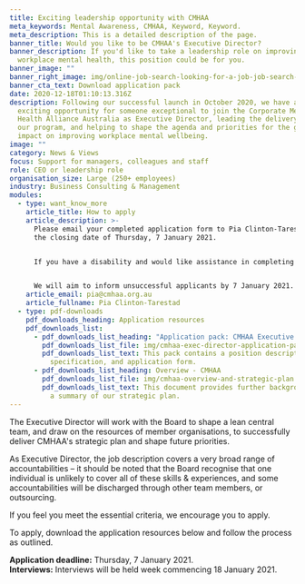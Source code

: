 ```yaml
---
title: Exciting leadership opportunity with CMHAA
meta_keywords: Mental Awareness, CMHAA, Keyword, Keyword.
meta_description: This is a detailed description of the page.
banner_title: Would you like to be CMHAA's Executive Director?
banner_description: If you'd like to take a leadership role on improving
  workplace mental health, this position could be for you.
banner_image: ""
banner_right_image: img/online-job-search-looking-for-a-job-job-search-apply-now-dynamic-workplace-searching-internet_t20_nl4a18.jpg
banner_cta_text: Download application pack
date: 2020-12-18T01:10:13.316Z
description: Following our successful launch in October 2020, we have an
  exciting opportunity for someone exceptional to join the Corporate Mental
  Health Alliance Australia as Executive Director, leading the delivery phase of
  our program, and helping to shape the agenda and priorities for the greatest
  impact on improving workplace mental wellbeing.
image: ""
category: News & Views
focus: Support for managers, colleagues and staff
role: CEO or leadership role
organisation_size: Large (250+ employees)
industry: Business Consulting & Management
modules:
  - type: want_know_more
    article_title: How to apply
    article_description: >-
      Please email your completed application form to Pia Clinton-Tarestad by
      the closing date of Thursday, 7 January 2021. 


      If you have a disability and would like assistance in completing the form, please contact Pia at least three (3) days before the application is due.


      We will aim to inform unsuccessful applicants by 7 January 2021. 
    article_email: pia@cmhaa.org.au
    article_fullname: Pia Clinton-Tarestad
  - type: pdf-downloads
    pdf_downloads_heading: Application resources
    pdf_downloads_list:
      - pdf_downloads_list_heading: "Application pack: CMHAA Executive Director"
        pdf_downloads_list_file: img/cmhaa-exec-director-application-pack.doc
        pdf_downloads_list_text: This pack contains a position description, person
          specification, and application form.
      - pdf_downloads_list_heading: Overview - CMHAA
        pdf_downloads_list_file: img/cmhaa-overview-and-strategic-plan.pdf
        pdf_downloads_list_text: This document provides further background on CMHAA, and
          a summary of our strategic plan.
---
```

The Executive Director will work with the Board to shape a lean central team, and draw on the resources of member organisations, to successfully deliver CMHAA's strategic plan and shape future priorities.

As Executive Director, the job description covers a very broad range of accountabilities – it should be noted that the Board recognise that one individual is unlikely to cover all of these skills & experiences, and some accountabilities will be discharged through other team members, or outsourcing. 

If you feel you meet the essential criteria, we encourage you to apply. 

To apply, download the application resources below and follow the process as outlined.

**Application deadline:** Thursday, 7 January 2021.\
**Interviews:** Interviews will be held week commencing 18 January 2021.